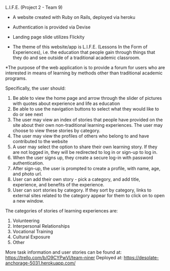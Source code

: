 
 L.I.F.E. (Project 2 - Team 9)

* A website created with Ruby on Rails, deployed via heroku
* Authentication is provided via Devise
* Landing page slide utilizes Flickity

* The theme of this website/app is L.I.F.E. (Lessons In the Form of Experiences),
i.e. the education that people gain through things that they do and see outside of a traditional
 academic classroom.

*The purpose of the web application is to provide a forum for users who are interested in means of learning
by methods other than traditional academic programs.

Specifically, the user should:

1. Be able to view the home page and arrow through the slider of pictures with quotes about experience and life as education
2. Be able to use the navigation buttons to select what they would like to do or see next
3. The user may view an index of stories that people have provided on the site about their own non-traditional learning experiences.
The user may choose to view these stories by category.
4. The user may view the profiles of others who belong to and have contributed to the website
5. A user may select the option to share their own learning story.  If they are not logged in, they will be
redirected to log in or sign-up to log in.
6. When the user signs up, they create a secure log-in with password authentication.
7. After sign-up, the user is prompted to create a profile, with name, age, and photo url.
8. User can add their own story - pick a category, and add title, experience, and benefits of the experience.
9. User can sort stories by category.  If they sort by category, links to external sites related to the category appear for them to click on to open a new window.


The categories of stories of learning experiences are:
1. Volunteering
2. Interpersonal Relationships
3. Vocational Training
4. Cultural Exposure
5. Other

More task information and user stories can be found at: https://trello.com/b/O9CYPwVI/team-niner
Deployed at:  https://desolate-anchorage-5031.herokuapp.com/
